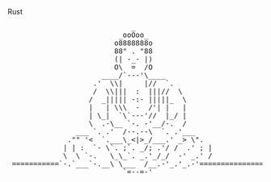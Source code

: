 Rust

<pre>
                             _
                          _ooOoo_
                         o8888888o
                         88" . "88
                         (| -_- |)
                         O\  =  /O
                      ____/`---'\____
                    .'  \\|     |//  `.
                    /  \\|||  :  |||//  \
                   /  _||||| -:- |||||_  \
                   |   | \\\  -  /'| |   |
                   | \_|  `\`---'//  |_/ |
                   \  .-\__ `-. -'__/-.  /
                ___ `. .'  /--.--\  `. .'___
              ."" '<  `.___\_<|>_/___.' _> \".
             | | :  `- \`. ;`. _/; .'/ /  .' ; |
             \  \ `-.   \_\_`. _.'_/_/  -' _.' /
 ===========`-.`___`-.__\ \___  /__.-'_.'_.-'================
                           `=--=-'
</pre>